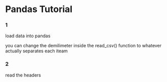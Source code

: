 # Pandas Tutorial

### 1

load data into pandas

you can change the demilimeter inside the read_csv() function to whatever actually separates each iteam

### 2

read the headers
